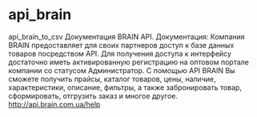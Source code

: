 # api_brain
api_brain_to_csv
Документация BRAIN API.
Документация: Компания BRAIN предоставляет для своих партнеров доступ к базе данных товаров посредством API. Для получения доступа к интерфейсу достаточно иметь активированную регистрацию на оптовом портале компании со статусом Администратор. С помощью API BRAIN Вы сможете получить прайсы, каталог товаров, цены, наличие, характеристики, описание, фильтры, а также забронировать товар, сформировать, отгрузить заказ и многое другое. 
http://api.brain.com.ua/help
